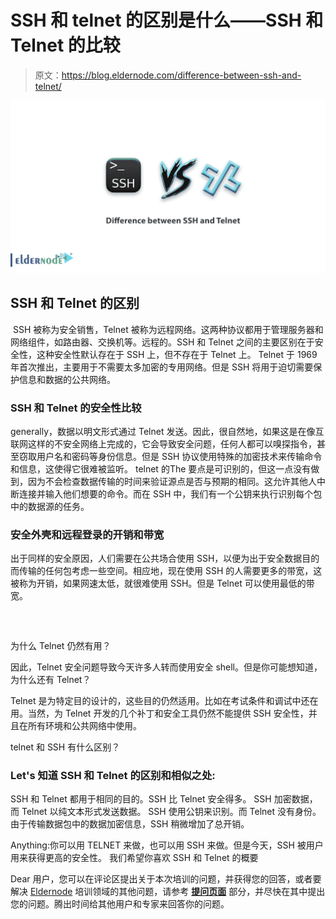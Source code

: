 # SSH 和 telnet 的区别是什么——SSH 和 Telnet 的比较

> 原文：<https://blog.eldernode.com/difference-between-ssh-and-telnet/>

![Difference between SSH and Telnet](img/d08a88e02cdb22d903e3350dd2fa6ac3.png)

## SSH 和 Telnet 的区别

‏ SSH 被称为安全销售，Telnet 被称为远程网络。这两种协议都用于管理服务器和网络组件，如路由器、交换机等。远程的。SSH 和 Telnet 之间的主要区别在于安全性，这种安全性默认存在于 SSH 上，但不存在于 Telnet 上。
Telnet 于 1969 年首次推出，主要用于不需要太多加密的专用网络。但是 SSH 将用于迫切需要保护信息和数据的公共网络。

### SSH 和 Telnet 的安全性比较

‏generally，数据以明文形式通过 Telnet 发送。因此，很自然地，如果这是在像互联网这样的不安全网络上完成的，它会导致安全问题，任何人都可以嗅探指令，甚至窃取用户名和密码等身份信息。但是 SSH 协议使用特殊的加密技术来传输命令和信息，这使得它很难被监听。
telnet 的‏The 要点是可识别的，但这一点没有做到，因为不会检查数据传输的时间来验证源点是否与预期的相同。这允许其他人中断连接并输入他们想要的命令。而在 SSH 中，我们有一个公钥来执行识别每个包中的数据源的任务。
‏

### 安全外壳和远程登录的开销和带宽

出于同样的安全原因，人们需要在公共场合使用 SSH，以便为出于安全数据目的而传输的任何包考虑一些空间。相应地，现在使用 SSH 的人需要更多的带宽，这被称为开销，如果网速太低，就很难使用 SSH。但是 Telnet 可以使用最低的带宽。

### ‏
为什么 Telnet 仍然有用？

因此，Telnet 安全问题导致今天许多人转而使用安全 shell。但是你可能想知道，为什么还有 Telnet？

‏Telnet 是为特定目的设计的，这些目的仍然适用。比如在考试条件和调试中还在用。当然，为 Telnet 开发的几个补丁和安全工具仍然不能提供 SSH 安全性，并且在所有环境和公共网络中使用。

telnet 和 SSH 有什么区别？

### ‏Let's 知道 SSH 和 Telnet 的区别和相似之处:

‏SSH 和 Telnet 都用于相同的目的。‏SSH 比 Telnet 安全得多。
SSH 加密数据，而 Telnet 以纯文本形式发送数据。
‏SSH 使用公钥来识别。而 Telnet 没有身份。
由于传输数据包中的数据加密信息，‏SSH 稍微增加了总开销。

‏Anything:你可以用 TELNET 来做，也可以用 SSH 来做。但是今天，SSH 被用户用来获得更高的安全性。‏
我们希望你喜欢 SSH 和 Telnet 的概要

‏Dear 用户，您可以在评论区提出关于本次培训的问题，并获得您的回答，或者要解决 [Eldernode](https://eldernode.com/) 培训领域的其他问题，请参考 [**提问页面**](https://eldernode.com/ask/) 部分，并尽快在其中提出您的问题。腾出时间给其他用户和专家来回答你的问题。